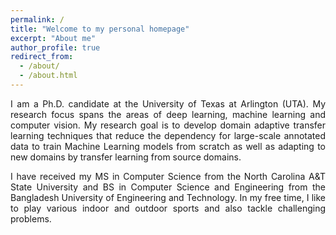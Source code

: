 ```yaml
---
permalink: /
title: "Welcome to my personal homepage"
excerpt: "About me"
author_profile: true
redirect_from:
  - /about/
  - /about.html
---
```


<p align="justify">
I am a Ph.D. candidate at the University of Texas at Arlington (UTA). My research focus spans the areas of deep learning, machine learning and computer vision. My research goal is to develop domain adaptive transfer learning techniques that reduce the dependency for large-scale annotated data to train Machine Learning models from scratch as well as adapting to new domains by transfer learning from source domains.
</p>

<p align="justify">
I have received my MS in Computer Science from the North Carolina A&T State University and BS in Computer Science and Engineering from the Bangladesh University of Engineering and Technology. In my free time, I like to play various indoor and outdoor sports and also tackle challenging problems.
</p>
